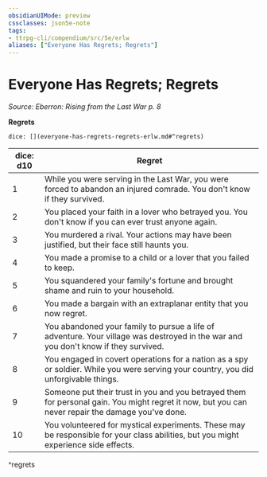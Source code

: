 ```yaml
---
obsidianUIMode: preview
cssclasses: json5e-note
tags:
- ttrpg-cli/compendium/src/5e/erlw
aliases: ["Everyone Has Regrets; Regrets"]
---
```

# Everyone Has Regrets; Regrets
*Source: Eberron: Rising from the Last War p. 8* 

**Regrets**

`dice: [](everyone-has-regrets-regrets-erlw.md#^regrets)`

| dice: d10 | Regret |
|-----------|--------|
| 1 | While you were serving in the Last War, you were forced to abandon an injured comrade. You don't know if they survived. |
| 2 | You placed your faith in a lover who betrayed you. You don't know if you can ever trust anyone again. |
| 3 | You murdered a rival. Your actions may have been justified, but their face still haunts you. |
| 4 | You made a promise to a child or a lover that you failed to keep. |
| 5 | You squandered your family's fortune and brought shame and ruin to your household. |
| 6 | You made a bargain with an extraplanar entity that you now regret. |
| 7 | You abandoned your family to pursue a life of adventure. Your village was destroyed in the war and you don't know if they survived. |
| 8 | You engaged in covert operations for a nation as a spy or soldier. While you were serving your country, you did unforgivable things. |
| 9 | Someone put their trust in you and you betrayed them for personal gain. You might regret it now, but you can never repair the damage you've done. |
| 10 | You volunteered for mystical experiments. These may be responsible for your class abilities, but you might experience side effects. |
^regrets